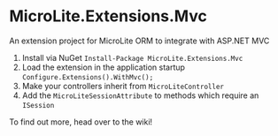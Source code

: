 MicroLite.Extensions.Mvc
========================

An extension project for MicroLite ORM to integrate with ASP.NET MVC

1. Install via NuGet `Install-Package MicroLite.Extensions.Mvc`
2. Load the extension in the application startup `Configure.Extensions().WithMvc();`
3. Make your controllers inherit from `MicroLiteController`
4. Add the `MicroLiteSessionAttribute` to methods which require an `ISession`

To find out more, head over to the wiki!